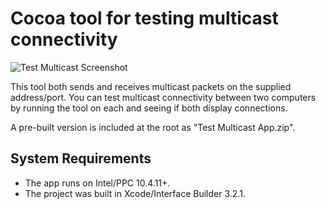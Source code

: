 # Cocoa tool for testing multicast connectivity

![Test Multicast Screenshot](http://bdunagan.com/files/Test_Multicast.png "Test Multicast screenshot")

This tool both sends and receives multicast packets on the supplied address/port. You can test multicast connectivity between two computers by running the tool on each and seeing if both display connections.

A pre-built version is included at the root as "Test Multicast App.zip".

## System Requirements

* The app runs on Intel/PPC 10.4.11+.
* The project was built in Xcode/Interface Builder 3.2.1.
